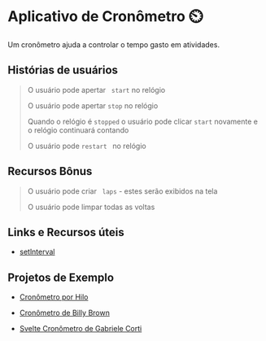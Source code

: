 # Aplicativo de Cronômetro :timer_clock:



Um cronômetro ajuda a controlar o tempo gasto em atividades.



## Histórias de usuários



> O usuário pode apertar ``` start``` no relógio
>
> O usuário pode apertar ``` stop ``` no relógio
>
> Quando o relógio é ``` stopped ``` o usuário pode clicar ``` start ```  novamente e o relógio continuará contando
>
> O usuário pode ```restart ``` no relógio



## Recursos Bônus



> O usuário pode criar ``` laps``` - estes serão exibidos na tela
>
> O usuário pode limpar todas as voltas



## Links e Recursos úteis



* [setlnterval](https://www.w3schools.com/jsref/met_win_setinterval.asp)



## Projetos de Exemplo

* [Cronômetro por Hilo](https://codepen.io/hilotacker/pen/ONZWoX)

* [Cronômetro de Billy Brown](https://codepen.io/_Billy_Brown/pen/nLxKpO)

* [Svelte Cronômetro de Gabriele Corti](https://codepen.io/borntofrappe/pen/KKKPZZg)

  



